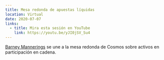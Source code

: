 ```yaml
---
title: Mesa redonda de apuestas líquidas
location: Virtual
date: 2020-07-07
links:
  - title: Mira esta sesión en YouTube
    link: https://youtu.be/yJI0jSV_Su4
---
```


<a href="https://twitter.com/barnabee" target="_blank">Barney Mannerings</a> se une a la mesa redonda de Cosmos sobre activos en participación en cadena.
